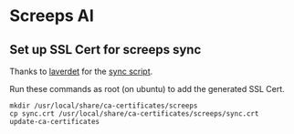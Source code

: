 # Screeps AI

## Set up SSL Cert for screeps sync

Thanks to [laverdet](https://github.com/laverdet) for the [sync script](https://gist.github.com/laverdet/b67db14ccc8520abea2c).


Run these commands as root (on ubuntu) to add the generated SSL Cert.

```
mkdir /usr/local/share/ca-certificates/screeps
cp sync.crt /usr/local/share/ca-certificates/screeps/sync.crt
update-ca-certificates
```
